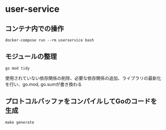 # user-service

## コンテナ内での操作

`docker-compose run --rm userservice bash`

## モジュールの整理

`go mod tidy`

使用されていない依存関係の削除、必要な依存関係の追加、ライブラリの最新化を行い、go.mod, go.sumが書き換わる

## プロトコルバッファをコンパイルしてGoのコードを生成

`make generate`

